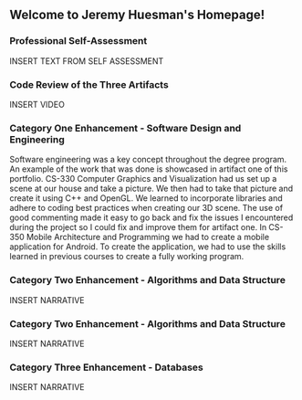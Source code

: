 ## Welcome to Jeremy Huesman's Homepage!
### Professional Self-Assessment
INSERT TEXT FROM SELF ASSESSMENT

### Code Review of the Three Artifacts
INSERT VIDEO

### Category One Enhancement - Software Design and Engineering
Software engineering was a key concept throughout the degree program.  An example of the work that was done is showcased in artifact one of this portfolio.  CS-330 Computer Graphics and Visualization had us set up a scene at our house and take a picture.  We then had to take that picture and create it using C++ and OpenGL.  We learned to incorporate libraries and adhere to coding best practices when creating our 3D scene.  The use of good commenting made it easy to go back and fix the issues I encountered during the project so I could fix and improve them for artifact one.  In CS-350 Mobile Architecture and Programming we had to create a mobile application for Android.  To create the application, we had to use the skills learned in previous courses to create a fully working program.

### Category Two Enhancement - Algorithms and Data Structure
INSERT NARRATIVE

### Category Two Enhancement - Algorithms and Data Structure
INSERT NARRATIVE

### Category Three Enhancement - Databases
INSERT NARRATIVE
